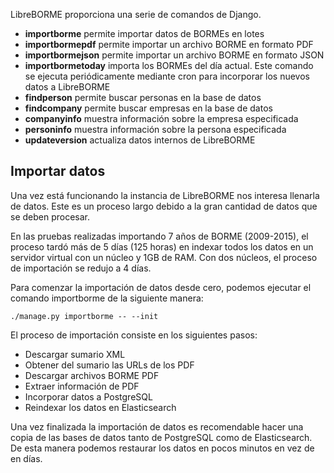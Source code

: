 LibreBORME proporciona una serie de comandos de Django.

- **importborme** permite importar datos de BORMEs en lotes
- **importbormepdf** permite importar un archivo BORME en formato PDF
- **importbormejson** permite importar un archivo BORME en formato JSON
- **importbormetoday** importa los BORMEs del día actual.
   Este comando se ejecuta periódicamente mediante cron para incorporar los nuevos datos a LibreBORME
- **findperson** permite buscar personas en la base de datos
- **findcompany** permite buscar empresas en la base de datos
- **companyinfo** muestra información sobre la empresa especificada
- **personinfo** muestra información sobre la persona especificada
- **updateversion** actualiza datos internos de LibreBORME

## Importar datos

Una vez está funcionando la instancia de LibreBORME nos interesa llenarla de datos.
Este es un proceso largo debido a la gran cantidad de datos que se deben procesar.

En las pruebas realizadas importando 7 años de BORME (2009-2015), el proceso tardó más
de 5 días (125 horas) en indexar todos los datos en un servidor virtual con un núcleo y 1GB de RAM.
Con dos núcleos, el proceso de importación se redujo a 4 días.

Para comenzar la importación de datos desde cero, podemos ejecutar el comando importborme de la siguiente manera:

    ./manage.py importborme -- --init

El proceso de importación consiste en los siguientes pasos:

- Descargar sumario XML
- Obtener del sumario las URLs de los PDF
- Descargar archivos BORME PDF
- Extraer información de PDF
- Incorporar datos a PostgreSQL
- Reindexar los datos en Elasticsearch

Una vez finalizada la importación de datos es recomendable hacer una copia de las bases
de datos tanto de PostgreSQL como de Elasticsearch. De esta manera podemos restaurar los datos en
pocos minutos en vez de en días.
